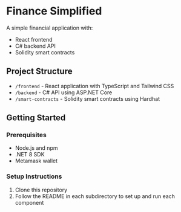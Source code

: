 # Finance Simplified

A simple financial application with:
- React frontend
- C# backend API
- Solidity smart contracts

## Project Structure
- `/frontend` - React application with TypeScript and Tailwind CSS
- `/backend` - C# API using ASP.NET Core
- `/smart-contracts` - Solidity smart contracts using Hardhat

## Getting Started

### Prerequisites
- Node.js and npm
- .NET 8 SDK
- Metamask wallet

### Setup Instructions
1. Clone this repository
2. Follow the README in each subdirectory to set up and run each component

